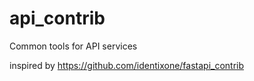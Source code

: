 # api_contrib
Common tools for API services

inspired by https://github.com/identixone/fastapi_contrib